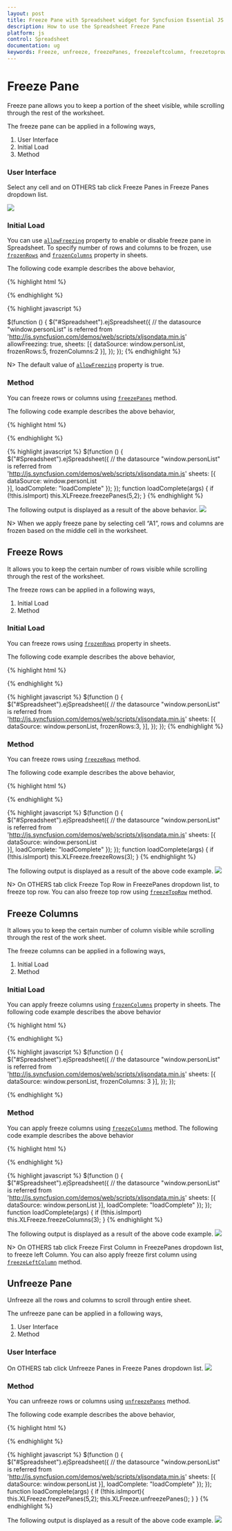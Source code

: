 ```yaml
---
layout: post
title: Freeze Pane with Spreadsheet widget for Syncfusion Essential JS
description: How to use the Spreadsheet Freeze Pane
platform: js
control: Spreadsheet
documentation: ug
keywords: Freeze, unfreeze, freezePanes, freezeleftcolumn, freezetoprow
--- 
```


# Freeze Pane 
Freeze pane allows you to keep a portion of the sheet visible, while scrolling through the rest of the worksheet. 

The freeze pane can be applied in a following ways,

1. User Interface
2. Initial Load
3. Method

### User Interface
Select any cell and on OTHERS tab click Freeze Panes in Freeze Panes dropdown list.

![](Freeze-Pane_images/Freeze-Pane_img1.png)

### Initial Load
You can use [`allowFreezing`](https://help.syncfusion.com/api/js/ejspreadsheet#members:allowfreezing "allowFreezing") property to enable or disable freeze pane in Spreadsheet.
To specify number of rows and columns to be frozen, use [`frozenRows`](https://help.syncfusion.com/api/js/ejspreadsheet#members:sheets-frozenRows "frozenRows") and [`frozenColumns`](https://help.syncfusion.com/api/js/ejspreadsheet#members:sheets-frozenColumns "frozenColumns") property in sheets.

The following code example describes the above behavior,

{% highlight html %}
<div id="Spreadsheet"></div>
{% endhighlight %}

{% highlight javascript %}

$(function () {
    $("#Spreadsheet").ejSpreadsheet({
        // the datasource "window.personList" is referred from 'http://js.syncfusion.com/demos/web/scripts/xljsondata.min.js'
        allowFreezing: true,
        sheets: [{
            dataSource: window.personList, 
            frozenRows:5,
		    frozenColumns:2
        }],
    });
});
{% endhighlight %}

N> The default value of [`allowFreezing`](https://help.syncfusion.com/api/js/ejspreadsheet#members:allowfreezing "allowFreezing") property is true.

### Method
You can freeze rows or columns using [`freezePanes`](https://help.syncfusion.com/api/js/ejspreadsheet#methods:xlfreeze-freezepanes "freezePanes") method. 

The following code example describes the above behavior,

{% highlight html %}
<div id="Spreadsheet"></div>
{% endhighlight %}

{% highlight javascript %}
$(function () {
    $("#Spreadsheet").ejSpreadsheet({
        // the datasource "window.personList" is referred from 'http://js.syncfusion.com/demos/web/scripts/xljsondata.min.js'
        sheets: [{
            dataSource: window.personList  
        }],
        loadComplete: "loadComplete"
    });
});
function loadComplete(args) {
    if (!this.isImport)
        this.XLFreeze.freezePanes(5,2);
}
{% endhighlight %}

The following output is displayed as a result of the above behavior.
![](Freeze-Pane_images/Freeze-Pane_img2.png)

N> When we apply freeze pane by selecting cell “A1”, rows and columns are frozen based on the middle cell in the worksheet.

## Freeze Rows
It allows you to keep the certain number of rows visible while scrolling through the rest of the worksheet.

The freeze rows can be applied in a following ways,

1. Initial Load
2. Method

### Initial Load
You can freeze rows using [`frozenRows`](https://help.syncfusion.com/api/js/ejspreadsheet#members:sheets-frozenRows "frozenRows") property in sheets. 

The following code example describes the above behavior,

{% highlight html %}
<div id="Spreadsheet"></div>
{% endhighlight %}

{% highlight javascript %}
$(function () {
    $("#Spreadsheet").ejSpreadsheet({
        // the datasource "window.personList" is referred from 'http://js.syncfusion.com/demos/web/scripts/xljsondata.min.js'
        sheets: [{
            dataSource: window.personList, 
            frozenRows:3,
        }],
    });
});
{% endhighlight %}

### Method
You can freeze rows using [`freezeRows`](https://help.syncfusion.com/api/js/ejspreadsheet#methods:xlfreeze-freezeRows "freezeRows") method. 

The following code example describes the above behavior,

{% highlight html %}
<div id="Spreadsheet"></div>
{% endhighlight %}

{% highlight javascript %}
$(function () {
    $("#Spreadsheet").ejSpreadsheet({
        // the datasource "window.personList" is referred from 'http://js.syncfusion.com/demos/web/scripts/xljsondata.min.js'
        sheets: [{
            dataSource: window.personList  
        }],
    loadComplete: "loadComplete"
    });
});
function loadComplete(args) {
    if (!this.isImport)
        this.XLFreeze.freezeRows(3);
}
{% endhighlight %}

The following output is displayed as a result of the above code example.
![](Freeze-Pane_images/Freeze-Pane_img3.png)

N> On OTHERS tab click Freeze Top Row in FreezePanes dropdown list, to freeze top row. You can also freeze top row using [`freezeTopRow`](https://help.syncfusion.com/api/js/ejspreadsheet#methods:xlfreeze-freezetoprow "freezeTopRow") method. 

## Freeze Columns
It allows you to keep the certain number of column visible while scrolling through the rest of the work sheet.

The freeze columns can be applied in a following ways,

1. Initial Load
2. Method

### Initial Load
You can apply freeze columns using [`frozenColumns`](https://help.syncfusion.com/api/js/ejspreadsheet#members:sheets-frozenColumns "frozenColumns") property in sheets.
The following code example describes the above behavior

{% highlight html %}
<div id="Spreadsheet"></div>
{% endhighlight %}

{% highlight javascript %}
$(function () {
    $("#Spreadsheet").ejSpreadsheet({
        // the datasource "window.personList" is referred from 'http://js.syncfusion.com/demos/web/scripts/xljsondata.min.js'
        sheets: [{
            dataSource: window.personList, 
            frozenColumns: 3
        }],
    });
});

{% endhighlight %}

### Method
You can apply freeze columns using [`freezeColumns`](https://help.syncfusion.com/api/js/ejspreadsheet#methods:xlfreeze-freezeColumns "freezeColumns") method. 
The following code example describes the above behavior

{% highlight html %}
<div id="Spreadsheet"></div>
{% endhighlight %}

{% highlight javascript %}
$(function () {
    $("#Spreadsheet").ejSpreadsheet({
        // the datasource "window.personList" is referred from 'http://js.syncfusion.com/demos/web/scripts/xljsondata.min.js'
        sheets: [{
            dataSource: window.personList
        }],
        loadComplete: "loadComplete"
    });
});
function loadComplete(args) {
    if (!this.isImport)
        this.XLFreeze.freezeColumns(3);
}
{% endhighlight %}

The following output is displayed as a result of the above code example.
![](Freeze-Pane_images/Freeze-Pane_img4.png)

N> On OTHERS tab click Freeze First Column in FreezePanes dropdown list, to freeze left Column. You can also apply freeze first column using [`freezeLeftColumn`](https://help.syncfusion.com/api/js/ejspreadsheet#methods:xlfreeze-freezeleftcolumn "freezeLeftColumn") method. 

## Unfreeze Pane
Unfreeze all the rows and columns to scroll through entire sheet.

The unfreeze pane can be applied in a following ways,

1. User Interface
2. Method

### User Interface
On OTHERS tab click Unfreeze Panes in Freeze Panes dropdown list.
![](Freeze-Pane_images/Freeze-Pane_img5.png)

### Method
You can unfreeze rows or columns using [`unfreezePanes`](https://help.syncfusion.com/api/js/ejspreadsheet#methods:xlfreeze-unfreezepanes "unfreezePanes") method. 

The following code example describes the above behavior,

{% highlight html %}
<div id="Spreadsheet"></div>
{% endhighlight %}

{% highlight javascript %}
$(function () {
    $("#Spreadsheet").ejSpreadsheet({
        // the datasource "window.personList" is referred from 'http://js.syncfusion.com/demos/web/scripts/xljsondata.min.js'
        sheets: [{
            dataSource: window.personList
        }],
        loadComplete: "loadComplete"
    });
});
function loadComplete(args) {
    if (!this.isImport){
        this.XLFreeze.freezePanes(5,2);
        this.XLFreeze.unfreezePanes();
    }
}
{% endhighlight %}

The following output is displayed as a result of the above code example.
![](Freeze-Pane_images/Freeze-Pane_img6.png)


